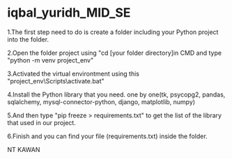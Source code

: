 # iqbal_yuridh_MID_SE
1.The first step need to do is create a folder including your Python project into the folder. 

2.Open the folder project using "cd [your folder directory]in CMD and type "python -m venv project_env" 

3.Activated the virtual environtment using this "project_env\Scripts\activate.bat" 

4.Install the Python library that you need. one by one(tk, psycopg2, pandas, sqlalchemy, mysql-connector-python, django, matplotlib, numpy) 

5.And then type "pip freeze > requirements.txt" to get the list of the library that used in our project. 

6.Finish and you can find your file (requirements.txt) inside the folder.

NT KAWAN
